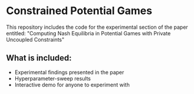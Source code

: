 # Constrained Potential Games 

This repository includes the code for the experimental section of the paper entitled: "Computing Nash Equilibria in Potential Games with Private
Uncoupled Constraints"

## What is included:

* Experimental findings presented in the paper
* Hyperparameter-sweep results
* Interactive demo for anyone to experiment with
